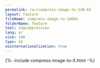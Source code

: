 ```yaml
---
permalink: /ar/compress-image-to-140-kb
layout: feature
fileName: compress-image-to-140kb
folderName: feature
tool: imgcompression
lang: ar
size: 140
type: kb
nointernationalization: true
---
```

{%- include compress-image-to-X.html -%}       
